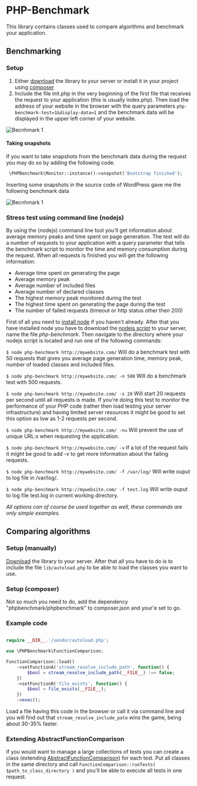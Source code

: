 PHP-Benchmark
=============

This library contains classes used to compare algorithms and benchmark your application.

## Benchmarking

### Setup

1. Either [download](https://github.com/victorjonsson/PHP-Benchmark/archive/master.zip) the library to your server or 
install it in your project using [composer](http://getcomposer.org/)
2. Include the file init.php in the very beginning of the first file that receives the request to your
application (this is usually index.php). Then load the address of your website in the browser with the 
query parameters `php-benchmark-test=1&display-data=1` and the benchmark data will be displayed in the upper left corner
of your website.

![Becnhmark 1](http://victorjonsson.github.com/PHP-Benchmark/sc-1.png)

#### Taking snapshots

If you want to take snapshots from the benchmark data during the request you may do so by adding the following code.

```php
 \PHPBenchmark\Monitor::instance()->snapshot('Bootstrap finished');
````

Inserting some snapshots in the source code of WordPress gave me the following benchmark data

![Becnhmark 1](http://victorjonsson.github.com/PHP-Benchmark/sc-2.png)


### Stress test using command line (nodejs)

By using the (nodejs) command line tool you'll get information about average memory peaks and time spent on page 
generation. The test will do a number of requests to your application with a query parameter
that tells the benchmark script to monitor the time and memory consumption during the request. When all requests
is finished you will get the following information:

 - Average time spent on generating the page
 - Average memory peak
 - Average number of included files
 - Average number of declared classes
 - The highest memory peak monitored during the test
 - The highest time spent on generating the page during the test
 - The number of failed requests (timeout or http status other then 200)


First of all you need to [install node](http://nodejs.org/#download) if you haven't already. After that you have installed node you have to
download the [nodejs script](https://raw.github.com/victorjonsson/PHP-Benchmark/master/php-benchmark) to your server, name
the file *php-benchmark*. Then navigate to the directory where your nodejs script is located and run one of the 
following commands:

`$ node php-benchmark http://mywebsite.com/` Will do a benchmark test with 50 requests that gives you average page generation time, memory peak,
number of loaded classes and included files.

`$ node php-benchmark http://mywebsite.com/ -n 500` Will do a benchmark test with 500 requests.

`$ node php-benchmark http://mywebsite.com/ -s 20` Will start 20 requests per second until all requests is
made. If you're doing this test to monitor the performance of your PHP code
(rather then load testing your server infrastructure) and having limited server resources it might be good to set this 
option as low as 1-2 requests per second.

`$ node php-benchmark http://mywebsite.com/ -nu` Will prevent the use of unique URL:s when requesting the application.

`$ node php-benchmark http://mywebsite.com/ -v` If a lot of the request fails it might be good to add *-v* to get more information about the failing requests.

`$ node php-benchmark http://mywebsite.com/ -f /var/log/` Will write ouput to log file in /var/log/.

`$ node php-benchmark http://mywebsite.com/ -f test.log` Will write ouput to log file test.log in current working directory.

*All options can of course be used together as well, these commands are only simple examples.*

## Comparing algorithms

### Setup (manually)

[Download](https://github.com/victorjonsson/PHP-Benchmark/archive/master.zip) the library to your server. After that all
you have to do is to  include the file `lib/autoload.php` to be able to load the classes you want to use.

### Setup (composer)

Not so much you need to do, add the dependency "phpbenchmark/phpbenchmark" to composer.json and your'e set to go.

### Example code

```php

require __DIR__.'/vendor/autoload.php';

use \PHPBenchmark\FunctionComparison;

FunctionComparison::load()
    ->setFunctionA('stream_resolve_include_path', function() {
        $bool = stream_resolve_include_path(__FILE__) !== false;
    })
    ->setFunctionB('file_exists', function() {
        $bool = file_exists(__FILE__);
    })
    ->exec();

```

Load a file having this code in the browser or call it via command line and you will find out that `stream_resolve_include_pate` wins
the game, being about 30-35% faster.


### Extending AbstractFunctionComparison 

If you would want to manage a large collections of tests you can create a class (extending [AbstractFunctionComparison](https://github.com/victorjonsson/PHP-Benchmark/blob/master/lib/PHPBenchmark/AbstractFunctionComparison.php))
for each test. Put all classes in the same directory and call `FunctionComparison::runTests( $path_to_class_directory )` and 
you'll be able to execute all tests in one request.

